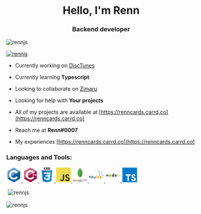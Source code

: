 <h1 align="center">Hello, I'm Renn</h1>
<h3 align="center">Backend developer</h3>

<p align="left"> <img src="https://komarev.com/ghpvc/?username=rennjs&label=Profile%20views&color=0e75b6&style=flat" alt="rennjs" /> </p>

<p align="left"> <a href="https://github.com/ryo-ma/github-profile-trophy"><img src="https://github-profile-trophy.vercel.app/?username=rennjs" alt="rennjs" /></a> </p>

- Currently working on [DiscTunes](https://dsc.gg/disctunes)

- Currently learning **Typescript**

- Looking to collaborate on [Zimaru](https://dsc.gg/zimaru)

- Looking for help with **Your projects**

- All of my projects are available at [https://renncards.carrd.co](https://renncards.carrd.co)

- Reach me at **Renn#0007**

- My experiences [https://renncards.carrd.co](https://renncards.carrd.co)

<h3 align="left">Languages and Tools:</h3>
<p align="left"> <a href="https://www.cprogramming.com/" target="_blank" rel="noreferrer"> <img src="https://raw.githubusercontent.com/devicons/devicon/master/icons/c/c-original.svg" alt="c" width="40" height="40"/> </a> <a href="https://www.w3schools.com/cpp/" target="_blank" rel="noreferrer"> <img src="https://raw.githubusercontent.com/devicons/devicon/master/icons/cplusplus/cplusplus-original.svg" alt="cplusplus" width="40" height="40"/> </a> <a href="https://www.w3schools.com/css/" target="_blank" rel="noreferrer"> <img src="https://raw.githubusercontent.com/devicons/devicon/master/icons/css3/css3-original-wordmark.svg" alt="css3" width="40" height="40"/> </a> <a href="https://developer.mozilla.org/en-US/docs/Web/JavaScript" target="_blank" rel="noreferrer"> <img src="https://raw.githubusercontent.com/devicons/devicon/master/icons/javascript/javascript-original.svg" alt="javascript" width="40" height="40"/> </a> <a href="https://www.mongodb.com/" target="_blank" rel="noreferrer"> <img src="https://raw.githubusercontent.com/devicons/devicon/master/icons/mongodb/mongodb-original-wordmark.svg" alt="mongodb" width="40" height="40"/> </a> <a href="https://www.mysql.com/" target="_blank" rel="noreferrer"> <img src="https://raw.githubusercontent.com/devicons/devicon/master/icons/mysql/mysql-original-wordmark.svg" alt="mysql" width="40" height="40"/> </a> <a href="https://nodejs.org" target="_blank" rel="noreferrer"> <img src="https://raw.githubusercontent.com/devicons/devicon/master/icons/nodejs/nodejs-original-wordmark.svg" alt="nodejs" width="40" height="40"/> </a> <a href="https://www.typescriptlang.org/" target="_blank" rel="noreferrer"> <img src="https://raw.githubusercontent.com/devicons/devicon/master/icons/typescript/typescript-original.svg" alt="typescript" width="40" height="40"/> </a> </p>

<p>&nbsp;<img align="center" src="https://github-readme-stats.vercel.app/api?username=rennjs&show_icons=true&locale=en" alt="rennjs" /></p>

<p><img align="center" src="https://github-readme-streak-stats.herokuapp.com/?user=rennjs&" alt="rennjs" /></p>
